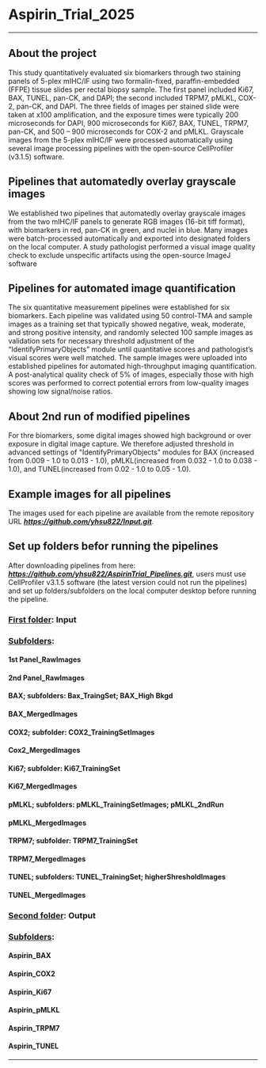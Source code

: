 # Aspirin_Trial_2025
---
## About the project
This study quantitatively evaluated six biomarkers through two staining panels of 5-plex mIHC/IF using two formalin-fixed, paraffin-embedded (FFPE) tissue slides per rectal biopsy sample. The first panel included Ki67, BAX, TUNEL, pan-CK, and DAPI; the second included TRPM7, pMLKL, COX-2, pan-CK, and DAPI. The three fields of images per stained slide were taken at x100 amplification, and the exposure times were typically 200 microseconds for DAPI, 900 microseconds for Ki67, BAX, TUNEL, TRPM7, pan-CK, and 500 – 900 microseconds for COX-2 and pMLKL. Grayscale images from the 5-plex mIHC/IF were processed automatically using several image processing pipelines with the open-source CellProfiler (v3.1.5) software. 
## Pipelines that automatedly overlay grayscale images 
We established two pipelines that automatedly overlay grayscale images from the two mIHC/IF panels to generate RGB images (16-bit tiff format), with biomarkers in red, pan-CK in green, and nuclei in blue. Many images were batch-processed automatically and exported into designated folders on the local computer. A study pathologist performed a visual image quality check to exclude unspecific artifacts using the open-source ImageJ software 
## Pipelines for automated image quantification
The six quantitative measurement pipelines were established for six biomarkers. Each pipeline was validated using 50 control-TMA and sample images as a training set that typically showed negative, weak, moderate, and strong positive intensity, and randomly selected 100 sample images as validation sets for necessary threshold adjustment of the “IdentifyPrimaryObjects” module until quantitative scores and pathologist’s visual scores were well matched. The sample images were uploaded into established pipelines for automated high-throughput imaging quantification. A post-analytical quality check of 5% of images, especially those with high scores was performed to correct potential errors from low-quality images showing low signal/noise ratios. 
## About 2nd run of modified pipelines
For thre biomarkers, some digital images showed high background or over exposure in digital image capture. We therefore adjusted threshold in advanced settings of "IdentifyPrimaryObjects" modules for BAX (increased from 0.009 - 1.0 to 0.013 - 1.0), pMLKL(increased from 0.032 - 1.0 to 0.038 - 1.0), and TUNEL(increased from 0.02 - 1.0 to 0.05 - 1.0).
## Example images for all pipelines 
The images used for each pipeline are available from the remote repository URL ***<ins>https://github.com/yhsu822/Input.git</ins>***. 
## Set up folders befor running the pipelines
After downloading pipelines from here: ***<ins>https://github.com/yhsu822/AspirinTrial_Pipelines.git</ins>***, users must use CellProfiler v3.1.5 software (the latest version could not run the pipelines) and set up folders/subfolders on the local computer desktop before running the pipeline. 
### <ins>First folder</ins>: Input
### <ins>Subfolders</ins>:
#### 1st Panel_RawImages
#### 2nd Panel_RawImages
#### BAX; subfolders: Bax_TraingSet; BAX_High Bkgd
#### BAX_MergedImages
#### COX2; subfolder: COX2_TrainingSetImages
#### Cox2_MergedImages
#### Ki67; subfolder: Ki67_TrainingSet
#### Ki67_MergedImages
#### pMLKL; subfolders: pMLKL_TrainingSetImages; pMLKL_2ndRun
#### pMLKL_MergedImages
#### TRPM7; subfolder: TRPM7_TrainingSet
#### TRPM7_MergedImages
#### TUNEL; subfolders: TUNEL_TrainingSet; higherShresholdImages
#### TUNEL_MergedImages
### <ins>Second folder</ins>: Output 
### <ins>Subfolders</ins>:
#### Aspirin_BAX
#### Aspirin_COX2
#### Aspirin_Ki67
#### Aspirin_pMLKL
#### Aspirin_TRPM7
#### Aspirin_TUNEL
---
